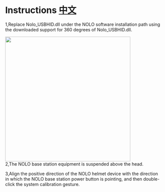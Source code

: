 # Instructions   [中文](https://github.com/NOLOVR/NOLO-Others/blob/master/Nolo%20supports%20the%20360%20degree%20dll%20plugin/README_CN.md)  
1,Replace Nolo_USBHID.dll under the NOLO software installation path using the downloaded support for 360 degrees of Nolo_USBHID.dll.  
<div><img width=400 heigh=200 src="https://github.com/NOLOVR/NOLO-Others/blob/master/Windows-SDK-Others/picture/13.jpg"/></div>
2,The NOLO base station equipment is suspended above the head.  
<!--<div><img width=400 heigh=200 src="https://github.com/NOLOVR/NOLO-Others/blob/master/Windows-SDK-Others/picture/2.jpg"/></div>-->

3,Align the positive direction of the NOLO helmet device with the direction in which the NOLO base station power button is pointing, and then double-click the system calibration gesture.  
<!--<div><img width=400 heigh=200 src="https://github.com/NOLOVR/NOLO-Others/blob/master/Windows-SDK-Others/picture/2.jpg"/></div>-->

#